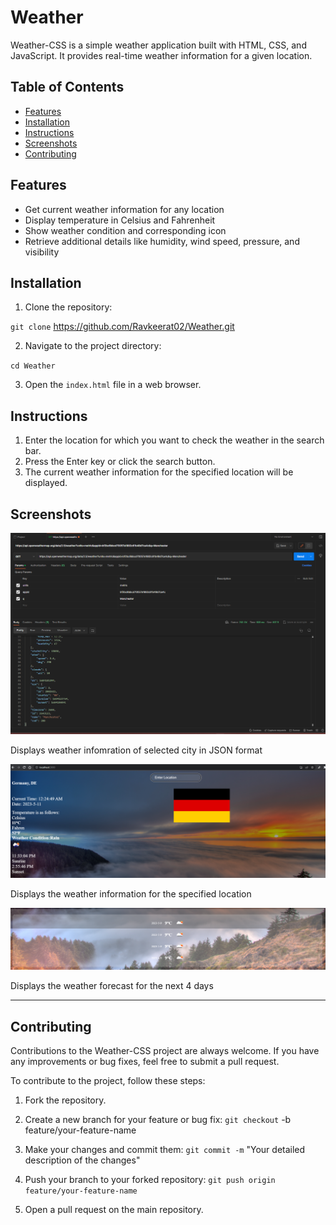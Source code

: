 # Weather

Weather-CSS is a simple weather application built with HTML, CSS, and JavaScript. It provides real-time weather information for a given location.

## Table of Contents
<!-- - [Demo](#demo) -->
- [Features](#features)
- [Installation](#installation)
- [Instructions](#instructions)
- [Screenshots](#screenshots)
- [Contributing](#contributing)



<!-- ## Demo -->

<!-- You can see a live demo of the Weather-CSS application [here](https://ravkeerat02.github.io/Weather-CSS/). -->

## Features

- Get current weather information for any location
- Display temperature in Celsius and Fahrenheit
- Show weather condition and corresponding icon
- Retrieve additional details like humidity, wind speed, pressure, and visibility

## Installation

1. Clone the repository:

`git clone` https://github.com/Ravkeerat02/Weather.git


2. Navigate to the project directory:

  `cd Weather`  

3. Open the `index.html` file in a web browser.

## Instructions

1. Enter the location for which you want to check the weather in the search bar.
2. Press the Enter key or click the search button.
3. The current weather information for the specified location will be displayed.

## Screenshots
![Postman](https://github.com/Ravkeerat02/Weather/blob/main/weather/SS/Postman.png)
<p> Displays weather infomration of selected city in JSON format
   
![Weather](https://github.com/Ravkeerat02/Weather/blob/main/weather/SS/Weather.png)
<p>Displays the weather information for the specified location

![Foreacst](https://github.com/Ravkeerat02/Weather/blob/main/weather/SS/Fore.png)
<p>Displays the weather forecast for the next 4 days
  

<hr>


## Contributing

Contributions to the Weather-CSS project are always welcome. If you have any improvements or bug fixes, feel free to submit a pull request.

To contribute to the project, follow these steps:

1. Fork the repository.
2. Create a new branch for your feature or bug fix:
  `git checkout` -b feature/your-feature-name 
  
3. Make your changes and commit them:
  `git commit -m` "Your detailed description of the changes"    

4. Push your branch to your forked repository:
  `git push origin feature/your-feature-name` 

5. Open a pull request on the main repository.


